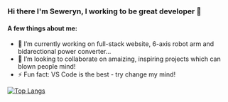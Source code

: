### Hi there I'm Seweryn, I working to be great developer 👋

#### A few things about me:

- 🔭 I’m currently working on full-stack website, 6-axis robot arm and bidarectional power converter...
- 👯 I’m looking to collaborate on amaizing, inspiring projects which can blown people mind!
- ⚡ Fun fact: VS Code is the best - try change my mind!

[![Top Langs](https://serfin-hub.vercel.app/api/top-langs/?username=serfinhub&layout=compact)](https://github.com/SerfinHub/SerfinHub)
